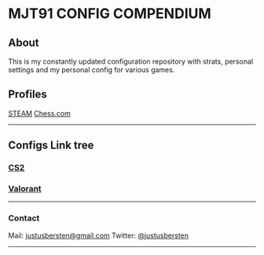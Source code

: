 # MJT91 CONFIG COMPENDIUM

## About
This is my constantly updated configuration repository with strats, personal settings and my personal config for various games.

## Profiles
[STEAM](http://steamcommunity.com/id/phecks/)
[Chess.com](https://www.chess.com/stats/overview/justusbersten?)

---

## Configs Link tree

### [CS2](./cfg/cs2/README.md)
### [Valorant](./cfg/valo/README.md)

---

### Contact
Mail: justusbersten@gmail.com
Twitter: [@justusbersten](https://twitter.com/justusbersten)

---
